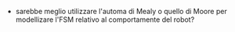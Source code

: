 - sarebbe meglio utilizzare l'automa di Mealy o quello di Moore per modellizare l'FSM relativo al comportamente del robot?